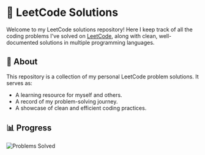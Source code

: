 # 🧠 LeetCode Solutions

Welcome to my LeetCode solutions repository! Here I keep track of all the coding problems I've solved on [LeetCode](https://leetcode.com), along with clean, well-documented solutions in multiple programming languages.

## 🚀 About

This repository is a collection of my personal LeetCode problem solutions. It serves as:

- A learning resource for myself and others.
- A record of my problem-solving journey.
- A showcase of clean and efficient coding practices.

## 📊 Progress

![Problems Solved]([https://img.shields.io/badge/Solved-XXX-orange?style=flat-square](https://leetcode.com/u/Nahid_Mahbub/))

